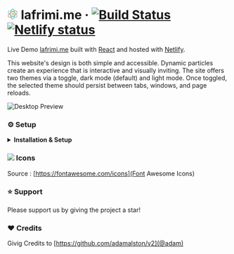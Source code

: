 # <img src="public/favicon.svg" alt="atom" height="24"> lafrimi.me<span></span> &middot; [![Build Status](https://img.shields.io/circleci/build/gh/adamalston/v2?label=build)](https://app.circleci.com/pipelines/github/joevenner/awesome-portfolio) [![Netlify status](https://img.shields.io/netlify/332bbd91-59b7-4091-8781-6f41330399b4)](https://app.netlify.com/sites/lafrimi/deploys)


Live Demo [lafrimi.me](https://www.lafrimi.me) built with [React](https://reactjs.org/) and hosted with [Netlify](https://www.netlify.com/).

This website's design is both simple and accessible. Dynamic particles create an experience that is interactive and visually inviting. The site offers two themes via a toggle, dark mode (default) and light mode. Once toggled, the selected theme should persist between tabs, windows, and page reloads.

<img float="center" href="lafrimi.me" src="https://i.ibb.co/QQsVFFP/portfolio2.gif" alt="Desktop Preview" aria-label="desktop screenshot"> 
<br>

### ⚙️ Setup

<details>
    <summary><b>Installation &amp; Setup</b></summary>

1. Clone this repository
2. Install packages/dependencies: `npm install`
3. Start the development server: `npm start`
4. Feel free to change anything like icons or particle colors

**Building &amp; Deployment**

1. Create a production build of the website: `npm run build`
2. The [React/Deployment](https://create-react-app.dev/docs/deployment/) docs detail how to deploy to `gh-pages`, Netlify, and many other services

</details>


### <img src="https://git.io/JUnJT" height="18"> Icons

Source : [https://fontawesome.com/icons](Font Awesome Icons)


### ⭐ Support 

Please support us by giving the project a star!

### ❤️ Credits 

Givig Credits to [https://github.com/adamalston/v2](@adam) 
